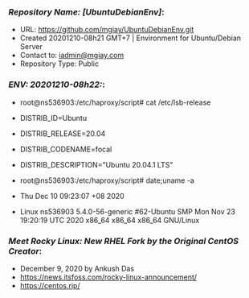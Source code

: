 ### ***Repository Name: [UbuntuDebianEnv]***:
- URL: https://github.com/mgiay/UbuntuDebianEnv.git
- Created 20201210-08h21 GMT+7 | Environment for Ubuntu/Debian Server
- Contact to: iadmin@mgiay.com
- Repository Type: Public


### ***ENV: 20201210-08h22:***:
- root@ns536903:/etc/haproxy/script# cat /etc/lsb-release
- DISTRIB_ID=Ubuntu
- DISTRIB_RELEASE=20.04
- DISTRIB_CODENAME=focal
- DISTRIB_DESCRIPTION="Ubuntu 20.04.1 LTS"

- root@ns536903:/etc/haproxy/script# date;uname -a
- Thu Dec 10 09:23:07 +08 2020
- Linux ns536903 5.4.0-56-generic #62-Ubuntu SMP Mon Nov 23 19:20:19 UTC 2020 x86_64 x86_64 x86_64 GNU/Linux


### ***Meet Rocky Linux: New RHEL Fork by the Original CentOS Creator***:
- December 9, 2020 by Ankush Das
- https://news.itsfoss.com/rocky-linux-announcement/ 
- https://centos.rip/

